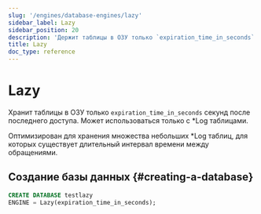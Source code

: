 ```yaml
---
slug: '/engines/database-engines/lazy'
sidebar_label: Lazy
sidebar_position: 20
description: 'Держит таблицы в ОЗУ только `expiration_time_in_seconds` секунд после'
title: Lazy
doc_type: reference
---
```

# Lazy

Хранит таблицы в ОЗУ только `expiration_time_in_seconds` секунд после последнего доступа. Может использоваться только с \*Log таблицами.

Оптимизирован для хранения множества небольших \*Log таблиц, для которых существует длительный интервал времени между обращениями.

## Создание базы данных {#creating-a-database}

```sql
CREATE DATABASE testlazy 
ENGINE = Lazy(expiration_time_in_seconds);
```